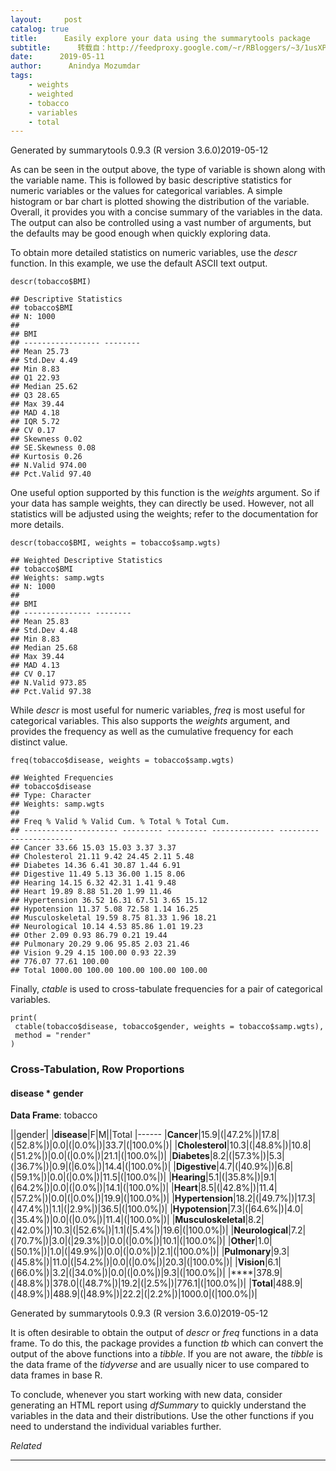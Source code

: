 ```yaml
---
layout:     post
catalog: true
title:      Easily explore your data using the summarytools package
subtitle:      转载自：http://feedproxy.google.com/~r/RBloggers/~3/1usXPu5-brk/
date:      2019-05-11
author:      Anindya Mozumdar
tags:
    - weights
    - weighted
    - tobacco
    - variables
    - total
---
```


Generated by summarytools 0.9.3 (R version 3.6.0)2019-05-12

As can be seen in the output above, the type of variable is shown along with the variable name. This is followed by basic descriptive statistics for numeric variables or the values for categorical variables. A simple histogram or bar chart is plotted showing the distribution of the variable. Overall, it provides you with a concise summary of the variables in the data. The output can also be controlled using a vast number of arguments, but the defaults may be good enough when quickly exploring data.

To obtain more detailed statistics on numeric variables, use the *descr* function. In this example, we use the default ASCII text output.

```
descr(tobacco$BMI)
```

```
## Descriptive Statistics 
## tobacco$BMI 
## N: 1000 
## 
## BMI
## ----------------- --------
## Mean 25.73
## Std.Dev 4.49
## Min 8.83
## Q1 22.93
## Median 25.62
## Q3 28.65
## Max 39.44
## MAD 4.18
## IQR 5.72
## CV 0.17
## Skewness 0.02
## SE.Skewness 0.08
## Kurtosis 0.26
## N.Valid 974.00
## Pct.Valid 97.40
```

One useful option supported by this function is the *weights* argument. So if your data has sample weights, they can directly be used. However, not all statistics will be adjusted using the weights; refer to the documentation for more details.

```
descr(tobacco$BMI, weights = tobacco$samp.wgts)
```

```
## Weighted Descriptive Statistics 
## tobacco$BMI 
## Weights: samp.wgts 
## N: 1000 
## 
## BMI
## --------------- --------
## Mean 25.83
## Std.Dev 4.48
## Min 8.83
## Median 25.68
## Max 39.44
## MAD 4.13
## CV 0.17
## N.Valid 973.85
## Pct.Valid 97.38
```

While *descr* is most useful for numeric variables, *freq* is most useful for categorical variables. This also supports the *weights* argument, and provides the frequency as well as the cumulative frequency for each distinct value.

```
freq(tobacco$disease, weights = tobacco$samp.wgts)
```

```
## Weighted Frequencies 
## tobacco$disease 
## Type: Character 
## Weights: samp.wgts 
## 
## Freq % Valid % Valid Cum. % Total % Total Cum.
## --------------------- --------- --------- -------------- --------- --------------
## Cancer 33.66 15.03 15.03 3.37 3.37
## Cholesterol 21.11 9.42 24.45 2.11 5.48
## Diabetes 14.36 6.41 30.87 1.44 6.91
## Digestive 11.49 5.13 36.00 1.15 8.06
## Hearing 14.15 6.32 42.31 1.41 9.48
## Heart 19.89 8.88 51.20 1.99 11.46
## Hypertension 36.52 16.31 67.51 3.65 15.12
## Hypotension 11.37 5.08 72.58 1.14 16.25
## Musculoskeletal 19.59 8.75 81.33 1.96 18.21
## Neurological 10.14 4.53 85.86 1.01 19.23
## Other 2.09 0.93 86.79 0.21 19.44
## Pulmonary 20.29 9.06 95.85 2.03 21.46
## Vision 9.29 4.15 100.00 0.93 22.39
## 776.07 77.61 100.00
## Total 1000.00 100.00 100.00 100.00 100.00
```

Finally, *ctable* is used to cross-tabulate frequencies for a pair of categorical variables.

```
print(
 ctable(tobacco$disease, tobacco$gender, weights = tobacco$samp.wgts),
 method = "render"
)
```

### Cross-Tabulation, Row Proportions

#### disease * gender

**Data Frame**: tobacco

||gender|
|**disease**|F|M||Total
|------
|**Cancer**|15.9|(|47.2%|)|17.8|(|52.8%|)|0.0|(|0.0%|)|33.7|(|100.0%|)|
|**Cholesterol**|10.3|(|48.8%|)|10.8|(|51.2%|)|0.0|(|0.0%|)|21.1|(|100.0%|)|
|**Diabetes**|8.2|(|57.3%|)|5.3|(|36.7%|)|0.9|(|6.0%|)|14.4|(|100.0%|)|
|**Digestive**|4.7|(|40.9%|)|6.8|(|59.1%|)|0.0|(|0.0%|)|11.5|(|100.0%|)|
|**Hearing**|5.1|(|35.8%|)|9.1|(|64.2%|)|0.0|(|0.0%|)|14.1|(|100.0%|)|
|**Heart**|8.5|(|42.8%|)|11.4|(|57.2%|)|0.0|(|0.0%|)|19.9|(|100.0%|)|
|**Hypertension**|18.2|(|49.7%|)|17.3|(|47.4%|)|1.1|(|2.9%|)|36.5|(|100.0%|)|
|**Hypotension**|7.3|(|64.6%|)|4.0|(|35.4%|)|0.0|(|0.0%|)|11.4|(|100.0%|)|
|**Musculoskeletal**|8.2|(|42.0%|)|10.3|(|52.6%|)|1.1|(|5.4%|)|19.6|(|100.0%|)|
|**Neurological**|7.2|(|70.7%|)|3.0|(|29.3%|)|0.0|(|0.0%|)|10.1|(|100.0%|)|
|**Other**|1.0|(|50.1%|)|1.0|(|49.9%|)|0.0|(|0.0%|)|2.1|(|100.0%|)|
|**Pulmonary**|9.3|(|45.8%|)|11.0|(|54.2%|)|0.0|(|0.0%|)|20.3|(|100.0%|)|
|**Vision**|6.1|(|66.0%|)|3.2|(|34.0%|)|0.0|(|0.0%|)|9.3|(|100.0%|)|
|****|378.9|(|48.8%|)|378.0|(|48.7%|)|19.2|(|2.5%|)|776.1|(|100.0%|)|
|**Total**|488.9|(|48.9%|)|488.9|(|48.9%|)|22.2|(|2.2%|)|1000.0|(|100.0%|)|

Generated by summarytools 0.9.3 (R version 3.6.0)2019-05-12

It is often desirable to obtain the output of *descr* or *freq* functions in a data frame. To do this, the package provides a function *tb* which can convert the output of the above functions into a *tibble*. If you are not aware, the *tibble* is the data frame of the *tidyverse* and are usually nicer to use compared to data frames in base R.

To conclude, whenever you start working with new data, consider generating an HTML report using *dfSummary* to quickly understand the variables in the data and their distributions. Use the other functions if you need to understand the individual variables further.


*Related*








---
